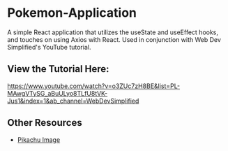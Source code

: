 # Pokemon-Application 
<!--<img src="https://preview.redd.it/c0y442te9et81.png?width=337&format=png&auto=webp&s=187dd2517f96c9b6914fc0b1ff790d7bcd40b123" alt="pokeball sprite" height="75px" /> -->
A simple React application that utilizes the useState and useEffect hooks, and touches on using Axios with React. Used in conjunction with Web Dev Simplified's YouTube tutorial. 
## View the Tutorial Here: 
https://www.youtube.com/watch?v=o3ZUc7zH8BE&list=PL-MAwgVTySG_aBuULyo8TLfU8tVK-Jus1&index=1&ab_channel=WebDevSimplified
## Other Resources
- [Pikachu Image](https://freesvgplanet.com/pokemon-svg-free-pikachu-svg-instant-download-pokemon-gym-logo-svg-pokemon-vector-pokemon-svg-cutting-files-dxf-png/)
